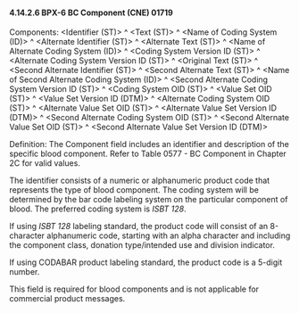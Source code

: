 #### 4.14.2.6 BPX-6 BC Component (CNE) 01719

Components: &lt;Identifier (ST)> ^ &lt;Text (ST)> ^ &lt;Name of Coding System (ID)> ^ &lt;Alternate Identifier (ST)> ^ &lt;Alternate Text (ST)> ^ &lt;Name of Alternate Coding System (ID)> ^ &lt;Coding System Version ID (ST)> ^ &lt;Alternate Coding System Version ID (ST)> ^ &lt;Original Text (ST)> ^ &lt;Second Alternate Identifier (ST)> ^ &lt;Second Alternate Text (ST)> ^ &lt;Name of Second Alternate Coding System (ID)> ^ &lt;Second Alternate Coding System Version ID (ST)> ^ &lt;Coding System OID (ST)> ^ &lt;Value Set OID (ST)> ^ &lt;Value Set Version ID (DTM)> ^ &lt;Alternate Coding System OID (ST)> ^ &lt;Alternate Value Set OID (ST)> ^ &lt;Alternate Value Set Version ID (DTM)> ^ &lt;Second Alternate Coding System OID (ST)> ^ &lt;Second Alternate Value Set OID (ST)> ^ &lt;Second Alternate Value Set Version ID (DTM)>

Definition: The Component field includes an identifier and description of the specific blood component. Refer to Table 0577 - BC Component in Chapter 2C for valid values.

The identifier consists of a numeric or alphanumeric product code that represents the type of blood component. The coding system will be determined by the bar code labeling system on the particular component of blood. The preferred coding system is _ISBT 128_.

If using _ISBT 128_ labeling standard, the product code will consist of an 8-character alphanumeric code, starting with an alpha character and including the component class, donation type/intended use and division indicator.

If using CODABAR product labeling standard, the product code is a 5-digit number.

This field is required for blood components and is not applicable for commercial product messages.
